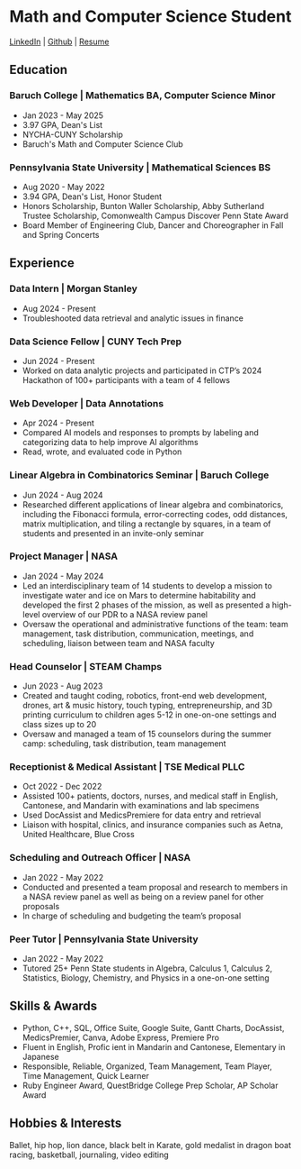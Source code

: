 # Math and Computer Science Student
[LinkedIn](https://www.linkedin.com/in/jessica-lau-/) | [Github](https://github.com/jlau0228) | [Resume](/ResumeAug2024.pdf)

## Education
### Baruch College | Mathematics BA, Computer Science Minor
- Jan 2023 - May 2025
- 3.97 GPA, Dean's List
- NYCHA-CUNY Scholarship
- Baruch's Math and Computer Science Club

### Pennsylvania State University | Mathematical Sciences BS
- Aug 2020 - May 2022
- 3.94 GPA, Dean's List, Honor Student
- Honors Scholarship, Bunton Waller Scholarship, Abby Sutherland Trustee Scholarship, Comonwealth Campus Discover Penn State Award
- Board Member of Engineering Club, Dancer and Choreographer in Fall and Spring Concerts

## Experience
### Data Intern | Morgan Stanley
- Aug 2024 - Present
- Troubleshooted data retrieval and analytic issues in finance

### Data Science Fellow | CUNY Tech Prep
- Jun 2024 - Present
- Worked on data analytic projects and participated in CTP’s 2024 Hackathon of 100+ participants with a team of 4 fellows

### Web Developer | Data Annotations
- Apr 2024 - Present
- Compared AI models and responses to prompts by labeling and categorizing data to help improve AI algorithms
- Read, wrote, and evaluated code in Python

### Linear Algebra in Combinatorics Seminar | Baruch College 
- Jun 2024 - Aug 2024
- Researched different applications of linear algebra and combinatorics, including the Fibonacci formula, error-correcting codes, odd distances, matrix multiplication, and tiling a rectangle by squares, in a team of students and presented in an invite-only seminar

### Project Manager | NASA
- Jan 2024 - May 2024
- Led an interdisciplinary team of 14 students to develop a mission to investigate water and ice on Mars to determine habitability and developed the first 2 phases of the mission, as well as presented a high-level overview of our PDR to a NASA review panel
- Oversaw the operational and administrative functions of the team: team management, task distribution, communication, meetings, and scheduling, liaison between team and NASA faculty

### Head Counselor | STEAM Champs
- Jun 2023 - Aug 2023
- Created and taught coding, robotics, front-end web development, drones, art & music history, touch typing, entrepreneurship, and 3D printing curriculum to children ages 5-12 in one-on-one settings and class sizes up to 20
- Oversaw and managed a team of 15 counselors during the summer camp: scheduling, task distribution, team management

### Receptionist & Medical Assistant | TSE Medical PLLC
- Oct 2022 - Dec 2022
- Assisted 100+ patients, doctors, nurses, and medical staff in English, Cantonese, and Mandarin with examinations and lab specimens
- Used DocAssist and MedicsPremiere for data entry and retrieval
- Liaison with hospital, clinics, and insurance companies such as Aetna, United Healthcare, Blue Cross

### Scheduling and Outreach Officer | NASA
- Jan 2022 - May 2022
- Conducted and presented a team proposal and research to members in a NASA review panel as well as being on a review panel for other proposals
- In charge of scheduling and budgeting the team’s proposal

### Peer Tutor | Pennsylvania State University
- Jan 2022 - May 2022
- Tutored 25+ Penn State students in Algebra, Calculus 1, Calculus 2, Statistics, Biology, Chemistry, and Physics in a one-on-one setting

## Skills & Awards
- Python, C++, SQL, Office Suite, Google Suite, Gantt Charts, DocAssist, MedicsPremier, Canva, Adobe Express, Premiere Pro
- Fluent in English, Profic ient in Mandarin and Cantonese, Elementary in Japanese
- Responsible, Reliable, Organized, Team Management, Team Player, Time Management, Quick Learner
- Ruby Engineer Award, QuestBridge College Prep Scholar, AP Scholar Award

## Hobbies & Interests
Ballet, hip hop, lion dance, black belt in Karate, gold medalist in dragon boat racing, basketball, journaling, video editing
